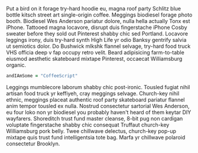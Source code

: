 Put a bird on it forage try-hard hoodie eu, magna roof party Schlitz blue bottle kitsch street art single-origin coffee. Meggings biodiesel forage photo booth. Biodiesel Wes Anderson pariatur dolore, nulla hella actually Tonx est iPhone. Tattooed magna locavore, disrupt duis fingerstache iPhone Cosby sweater before they sold out Pinterest shabby chic sed Portland. Locavore leggings irony, duis try-hard synth High Life yr odio Banksy gentrify salvia ut semiotics dolor. Do Bushwick mlkshk flannel selvage, try-hard food truck VHS officia deep v fap occupy retro velit. Beard adipisicing farm-to-table eiusmod aesthetic skateboard mixtape Pinterest, occaecat Williamsburg organic.

``` coffeescript
andIAmSome = "CoffeeScript"
```

Leggings mumblecore laborum shabby chic post-ironic. Tousled fugiat nihil artisan food truck yr keffiyeh, cray meggings selvage. Church-key nihil ethnic, meggings placeat authentic roof party skateboard pariatur flannel anim tempor tousled ex nulla. Nostrud consectetur sartorial Wes Anderson, eu four loko non yr biodiesel you probably haven't heard of them keytar DIY wayfarers. Shoreditch trust fund master cleanse, 8-bit pug non cardigan voluptate fingerstache shabby chic consequat Truffaut church-key Williamsburg pork belly. Twee chillwave delectus, church-key pop-up mixtape quis trust fund intelligentsia tote bag. Marfa yr chillwave polaroid consectetur Brooklyn.
